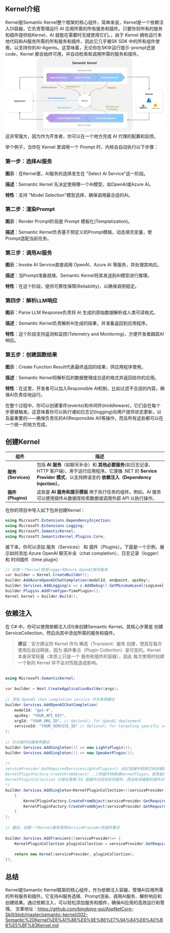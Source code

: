 ## Kernel介绍

Kernel是Semantic Kernel整个框架的核心组件，简单来说，Kernel是一个依赖注入DI容器，它负责管理运行 AI 应用所需的所有服务和插件。只要你将所有的服务和插件提供给Kernel，AI 就能在需要时无缝使用它们。，由于 Kernel 拥有运行本地代码和AI服务所需的所有服务和插件，因此它几乎被SK SDK 中的所有组件使用，以支持你的AI-Agents。这意味着，无论你在SK中运行提示-prompt还是code，Kernel 都会始终可用，并自动检索和调用所需的服务和插件。
![Kernel](/docs/SemanticKernel/Materials/the-kernel-is-at-the-center-of-everything.png)  
这非常强大，因为作为开发者，你可以在一个地方完成 AI 代理的配置和监控。

举个例子，当你在 Kernel 里调用一个 Prompt 时，内核会自动执行以下步骤：

### 第一步：选择AI服务

**图示**：在Kernel里，AI服务的选择发生在 "Select AI Service"这一阶段。

**描述**：Semantic Kernel 先决定使用哪一个AI模型，如OpenAI或Azure AI。

**特性**：支持 "Model Selection"模型选择，确保调用最合适的AI。

### 第二步：渲染Prompt

**图示**：Render Prompt阶段是 Prompt 模板化(Templatization)。

**描述**：Semantic Kernel负责基于预定义的Prompt模板，动态填充变量，使Prompt适配当前任务。

### 第三步：调用AI服务

**图示**：Invoke AI Service直接调用 OpenAI、Azure AI 等服务，并处理其响应。

**描述**：当Prompt准备就绪，Semantic Kernel将其发送到AI模型进行推理。

**特性**：在这个阶段，提供可靠性保障(Reliability)，以确保调用稳定。

### 第四步：解析LLM响应

**图示**：Parse LLM Response负责将 AI 生成的原始数据解析成人类可读格式。

**描述**：Semantic Kernel负责解析AI生成的结果，并准备返回到应用程序。

**特性**：这个阶段支持遥测和监控(Telemetry and Monitoring)，方便开发者跟踪AI响应。

### 第五步：创建函数结果

**图示**：Create Function Result代表最终返回的结果，供应用程序使用。

**描述**：Semantic Kernel将解析后的数据整理成合适的格式并返回给你的应用。

**特性**：在这里，开发者可以加入Responsible AI机制，比如过滤不合适的内容，确保AI负责任地运行。

在整个过程中，你可以创建事件(events)和中间件(middleware)，它们会在每个步骤被触发。这意味着你可以执行诸如日志记(logging)向用户提供状态更新，以及最重要的——确保负责任的AI(Responsible AI)等操作，而且所有这些都可以在一个统一的地方完成。

## 创建Kernel

| **组件**   | **描述**  |
|-----------|---------|
| **服务(Services)** | 包括 **AI 服务**（如聊天补全）和 **其他必要服务**(如日志记录、HTTP 客户端)，用于运行应用程序。它遵循 .NET 的 **Service Provider 模式**，以支持跨语言的 **依赖注入（Dependency Injection）**。 |
| **插件(Plugins)** | 这些是 **AI 服务和提示模板** 用于执行任务的组件。例如，AI 服务可以使用插件从数据库检索数据或调用外部 API 以执行操作。 |

在你的项目中导入如下包并创建Kernel：

```csharp
using Microsoft.Extensions.DependencyInjection;
using Microsoft.Extensions.Logging;
using Microsoft.SemanticKernel;
using Microsoft.SemanticKernel.Plugins.Core;
```

接下来，你可以添加 服务（Services） 和 插件（Plugins）。下面是一个示例，展示如何添加 Azure OpenAI 聊天补全（chat completion）、日志记录（logger） 和 时间插件（time plugin）

```csharp
// 创建一个kernel使用logger和Azure OpenAI聊天服务
var builder = Kernel.CreateBuilder();
builder.AddAzureOpenAIChatCompletion(modelId, endpoint, apiKey);
builder.Services.AddLogging(c => c.AddDebug().SetMinimumLevel(LogLevel.Trace));
builder.Plugins.AddFromType<TimePlugin>();
Kernel kernel = builder.Build();
```

## 依赖注入

在 C# 中，你可以使用依赖注入(DI)来创建Semantic Kernel。其核心步骤是 创建 ServiceCollection，然后向其中添加所需的服务和插件。
> **建议**：官方建议将 Kernel 作为 瞬态（Transient）服务 创建，使其在每次使用后自动释放，因为 插件集合（Plugin Collection）是可变的。Kernel 本身非常轻量（本质上只是一个 服务和插件的容器），因此 每次使用时创建一个新的 Kernel 并不会对性能造成影响。

```csharp

using Microsoft.SemanticKernel;

var builder = Host.CreateApplicationBuilder(args);

// 添加 OpenAI chat completion service 作为单例模式
builder.Services.AddOpenAIChatCompletion(
    modelId: "gpt-4",
    apiKey: "YOUR_API_KEY",
    orgId: "YOUR_ORG_ID", // Optional; for OpenAI deployment
    serviceId: "YOUR_SERVICE_ID" // Optional; for targeting specific services within Semantic Kernel
);

// 针对插件创建单例模式
builder.Services.AddSingleton(() => new LightsPlugin());
builder.Services.AddSingleton(() => new SpeakerPlugin());

/*
serviceProvider.GetRequiredService<LightsPlugin>() 从DI容器中获取已经创建的LightsPlugin实例。
KernelPluginFactory.CreateFromObject(...)将插件转换成KernelPlugin，使其能在 KernelPluginCollection 中使用。
KernelPluginCollection 只是在管理 DI 容器中已经存在的插件，而没有创建新的插件对象
*/
builder.Services.AddSingleton<KernelPluginCollection>((serviceProvider) => 
    [
        KernelPluginFactory.CreateFromObject(serviceProvider.GetRequiredService<LightsPlugin>()),
        KernelPluginFactory.CreateFromObject(serviceProvider.GetRequiredService<SpeakerPlugin>())
    ]
);

// 最后，创建一个Kernel服务使用ServiceProvider和插件集合

builder.Services.AddTransient((serviceProvider)=> {
    KernelPluginCollection pluginCollection = serviceProvider.GetRequiredService<KernelPluginCollection>();

    return new Kernel(serviceProvider, pluginCollection);
});

```
## 总结 

Kernel是Semantic Kernel框架的核心组件，作为依赖注入容器，管理AI应用所需的所有服务和插件。它支持AI服务选择、Prompt渲染、调用AI服务、解析响应和创建结果。通过依赖注入，可以轻松添加服务和插件，确保AI应用的高效运行和管理。
文章地址：https://github.com/bingbing-gui/AspNetCore-Skill/blob/master/semantic-kernel/002-Semantic%20Kernel%E6%A1%86%E6%9E%B6%E7%9A%84%E6%A0%B8%E5%BF%83Kernel.md


